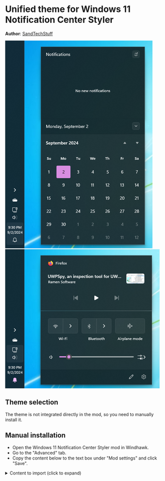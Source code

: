 # Unified theme for Windows 11 Notification Center Styler

**Author**: [SandTechStuff](https://github.com/SandTechStuff)

![Calendar](screenshot.png) \
![Quick actions](screenshot-quick-actions.png)

## Theme selection

The theme is not integrated directly in the mod, so you need to manually install it.

## Manual installation

* Open the Windows 11 Notification Center Styler mod in Windhawk.
* Go to the "Advanced" tab.
* Copy the content below to the text box under "Mod settings" and click "Save".

<details>
<summary>Content to import (click to expand)</summary>

```json
{
"controlStyles[0].target":"ActionCenter.FocusSessionControl",
"controlStyles[0].styles[0]":"Height=0",
"controlStyles[1].target":"Windows.UI.Xaml.Controls.Grid#ControlCenterRegion",
"controlStyles[1].styles[0]":"CornerRadius=0",
"controlStyles[2].target":"Windows.UI.Xaml.Controls.Grid#CalendarCenterGrid",
"controlStyles[2].styles[0]":"CornerRadius=0",
"controlStyles[3].target":"Windows.UI.Xaml.Controls.Grid#NotificationCenterGrid",
"controlStyles[3].styles[0]":"CornerRadius=0",
"controlStyles[2].styles[1]":"Margin=0,0,0,12",
"controlStyles[2].styles[2]":"BorderThickness=1,0,1,1",
"controlStyles[4].target":"Windows.UI.Xaml.Controls.CalendarViewDayItem",
"controlStyles[4].styles[0]":"CornerRadius=0",
"controlStyles[5].target":"Windows.UI.Xaml.Controls.CalendarViewDayItem > Windows.UI.Xaml.Controls.Border",
"controlStyles[5].styles[0]":"CornerRadius=3",
"controlStyles[4].styles[1]":"Margin=1,1,1,1",
"controlStyles[6].target":"Windows.UI.Xaml.Controls.Grid#MediaTransportControlsRegion",
"controlStyles[6].styles[0]":"CornerRadius=0",
"controlStyles[6].styles[1]":"BorderThickness=1,1,1,0",
"controlStyles[6].styles[2]":"Margin=0,0,0,0",
"controlStyles[7].target":"QuickActions.ControlCenter.FrameWithContentChanged#L2Frame",
"controlStyles[7].styles[0]":"CornerRadius=0",
"controlStyles[3].styles[1]":"BorderThickness=1,1,1,0"
}
```
</details>
